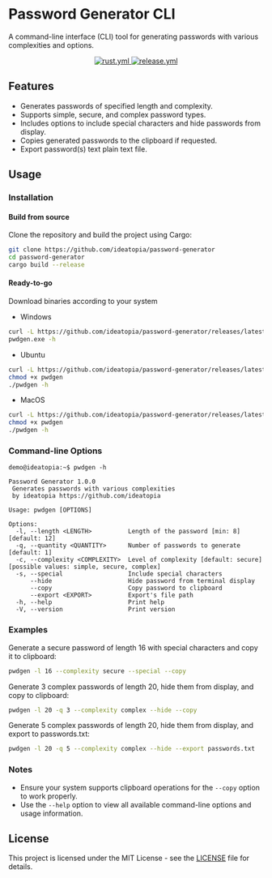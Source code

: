 # Password Generator CLI

A command-line interface (CLI) tool for generating passwords with various complexities and options.

<p align="center">
    <a href="https://github.com/ideatopia/password-generator/actions/workflows/rust.yml">
        <img src="https://github.com/ideatopia/password-generator/actions/workflows/rust.yml/badge.svg" alt="rust.yml">
    </a>
    <a href="https://github.com/ideatopia/password-generator/actions/workflows/release.yml">
        <img src="https://github.com/ideatopia/password-generator/actions/workflows/release.yml/badge.svg" alt="release.yml">
    </a>
</p>

## Features

- Generates passwords of specified length and complexity.
- Supports simple, secure, and complex password types.
- Includes options to include special characters and hide passwords from display.
- Copies generated passwords to the clipboard if requested.
- Export password(s) text plain text file.

## Usage

### Installation

#### Build from source

Clone the repository and build the project using Cargo:

```bash
git clone https://github.com/ideatopia/password-generator
cd password-generator
cargo build --release
```

#### Ready-to-go

Download binaries according to your system

- Windows
```bash
curl -L https://github.com/ideatopia/password-generator/releases/latest/download/pwdgen-windows.exe -o pwdgen.exe
pwdgen.exe -h
```

- Ubuntu
```bash
curl -L https://github.com/ideatopia/password-generator/releases/latest/download/pwdgen-ubuntu -o pwdgen
chmod +x pwdgen
./pwdgen -h
```

- MacOS
```bash
curl -L https://github.com/ideatopia/password-generator/releases/latest/download/pwdgen-macos -o pwdgen
chmod +x pwdgen
./pwdgen -h
```

### Command-line Options

```
demo@ideatopia:~$ pwdgen -h

Password Generator 1.0.0
 Generates passwords with various complexities
 by ideatopia https://github.com/ideatopia

Usage: pwdgen [OPTIONS]

Options:
  -l, --length <LENGTH>          Length of the password [min: 8] [default: 12]
  -q, --quantity <QUANTITY>      Number of passwords to generate [default: 1]
  -c, --complexity <COMPLEXITY>  Level of complexity [default: secure] [possible values: simple, secure, complex]
  -s, --special                  Include special characters
      --hide                     Hide password from terminal display
      --copy                     Copy password to clipboard
      --export <EXPORT>          Export's file path
  -h, --help                     Print help
  -V, --version                  Print version
```

### Examples

Generate a secure password of length 16 with special characters and copy it to clipboard:

```bash
pwdgen -l 16 --complexity secure --special --copy
```

Generate 3 complex passwords of length 20, hide them from display, and copy to clipboard:

```bash
pwdgen -l 20 -q 3 --complexity complex --hide --copy
```

Generate 5 complex passwords of length 20, hide them from display, and export to passwords.txt:

```bash
pwdgen -l 20 -q 5 --complexity complex --hide --export passwords.txt
```

### Notes

- Ensure your system supports clipboard operations for the `--copy` option to work properly.
- Use the `--help` option to view all available command-line options and usage information.

## License

This project is licensed under the MIT License - see the [LICENSE](LICENSE) file for details.
